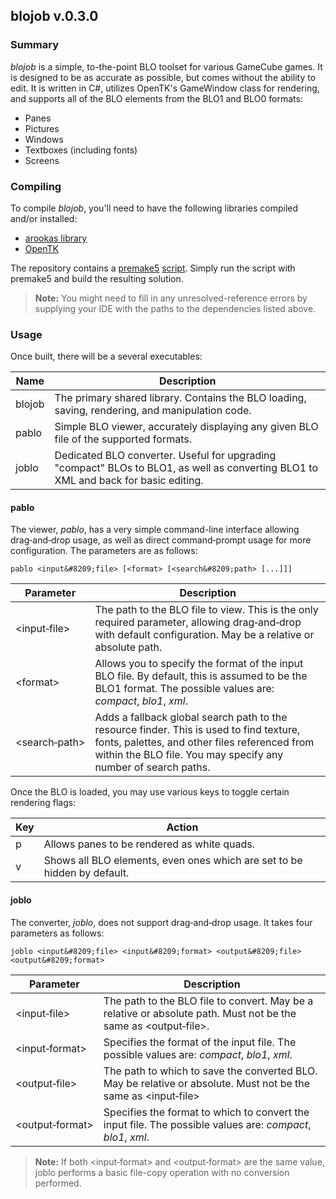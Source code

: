 
## blojob v.0.3.0

### Summary

_blojob_ is a simple, to-the-point BLO toolset for various GameCube games.
It is designed to be as accurate as possible, but comes without the ability to edit.
It is written in C#, utilizes OpenTK's GameWindow class for rendering, and supports all of the BLO elements from the BLO1 and BLO0 formats:

- Panes
- Pictures
- Windows
- Textboxes (including fonts)
- Screens

### Compiling

To compile _blojob_, you'll need to have the following libraries compiled and/or installed:

- [arookas library](http://github.com/arookas/arookas)
- [OpenTK](https://github.com/opentk/opentk)

The repository contains a [premake5](https://premake.github.io/) [script](premake5.lua).
Simply run the script with premake5 and build the resulting solution.

> **Note:** You might need to fill in any unresolved-reference errors by supplying your IDE with the paths to the dependencies listed above.

### Usage

Once built, there will be a several executables:

|Name|Description|
|----|-----------|
|blojob|The primary shared library. Contains the BLO loading, saving, rendering, and manipulation code.|
|pablo|Simple BLO viewer, accurately displaying any given BLO file of the supported formats.|
|joblo|Dedicated BLO converter. Useful for upgrading "compact" BLOs to BLO1, as well as converting BLO1 to XML and back for basic editing.|

#### pablo

The viewer, _pablo_, has a very simple command-line interface allowing drag&#8209;and&#8209;drop usage, as well as direct command&#8209;prompt usage for more configuration.
The parameters are as follows:

```
pablo <input&#8209;file> [<format> [<search&#8209;path> [...]]]
```

|Parameter|Description|
|---------|-----------|
|&lt;input&#8209;file&gt;|The path to the BLO file to view. This is the only required parameter, allowing drag&#8209;and&#8209;drop with default configuration. May be a relative or absolute path.|
|&lt;format&gt;|Allows you to specify the format of the input BLO file. By default, this is assumed to be the BLO1 format. The possible values are: _compact_, _blo1_, _xml_.|
|&lt;search&#8209;path&gt;|Adds a fallback global search path to the resource finder. This is used to find texture, fonts, palettes, and other files referenced from within the BLO file. You may specify any number of search paths.|

Once the BLO is loaded, you may use various keys to toggle certain rendering flags:

|Key|Action|
|---|------|
|p|Allows panes to be rendered as white quads.|
|v|Shows all BLO elements, even ones which are set to be hidden by default.|

#### joblo

The converter, _joblo_, does not support drag&#8209;and&#8209;drop usage. It takes four parameters as follows:

```
joblo <input&#8209;file> <input&#8209;format> <output&#8209;file> <output&#8209;format>
```

|Parameter|Description|
|---------|-----------|
|&lt;input&#8209;file&gt;|The path to the BLO file to convert. May be a relative or absolute path. Must not be the same as &lt;output&#8209;file&gt;.|
|&lt;input&#8209;format&gt;|Specifies the format of the input file. The possible values are: _compact_, _blo1_, _xml_.|
|&lt;output&#8209;file&gt;|The path to which to save the converted BLO. May be relative or absolute. Must not be the same as &lt;input&#8209;file&gt;|
|&lt;output&#8209;format&gt;|Specifies the format to which to convert the input file. The possible values are: _compact_, _blo1_, _xml_.|

> **Note:** If both &lt;input&#8209;format&gt; and &lt;output&#8209;format&gt; are the same value, joblo performs a basic file-copy operation with no conversion performed.
